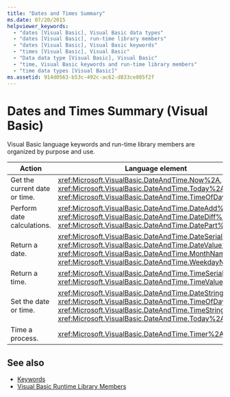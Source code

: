 ```yaml
---
title: "Dates and Times Summary"
ms.date: 07/20/2015
helpviewer_keywords: 
  - "dates [Visual Basic], Visual Basic data types"
  - "dates [Visual Basic], run-time library members"
  - "dates [Visual Basic], Visual Basic keywords"
  - "times [Visual Basic], Visual Basic"
  - "Data data type [Visual Basic], Visual Basic"
  - "time, Visual Basic keywords and run-time library members"
  - "time data types [Visual Basic]"
ms.assetid: 914d0563-b53c-492c-ac62-d833ce805f2f
---
```

# Dates and Times Summary (Visual Basic)
Visual Basic language keywords and run-time library members are organized by purpose and use.  
  
|Action|Language element|  
|------------|----------------------|  
|Get the current date or time.|<xref:Microsoft.VisualBasic.DateAndTime.Now%2A>, <xref:Microsoft.VisualBasic.DateAndTime.Today%2A>, <xref:Microsoft.VisualBasic.DateAndTime.TimeOfDay%2A>|  
|Perform date calculations.|<xref:Microsoft.VisualBasic.DateAndTime.DateAdd%2A>, <xref:Microsoft.VisualBasic.DateAndTime.DateDiff%2A>, <xref:Microsoft.VisualBasic.DateAndTime.DatePart%2A>|  
|Return a date.|<xref:Microsoft.VisualBasic.DateAndTime.DateSerial%2A>, <xref:Microsoft.VisualBasic.DateAndTime.DateValue%2A>, <xref:Microsoft.VisualBasic.DateAndTime.MonthName%2A>, <xref:Microsoft.VisualBasic.DateAndTime.WeekdayName%2A>|  
|Return a time.|<xref:Microsoft.VisualBasic.DateAndTime.TimeSerial%2A>, <xref:Microsoft.VisualBasic.DateAndTime.TimeValue%2A>|  
|Set the date or time.|<xref:Microsoft.VisualBasic.DateAndTime.DateString%2A>, <xref:Microsoft.VisualBasic.DateAndTime.TimeOfDay%2A>, <xref:Microsoft.VisualBasic.DateAndTime.TimeString%2A>, <xref:Microsoft.VisualBasic.DateAndTime.Today%2A>|  
|Time a process.|<xref:Microsoft.VisualBasic.DateAndTime.Timer%2A>|  
  
## See also

- [Keywords](index.md)
- [Visual Basic Runtime Library Members](../runtime-library-members.md)
